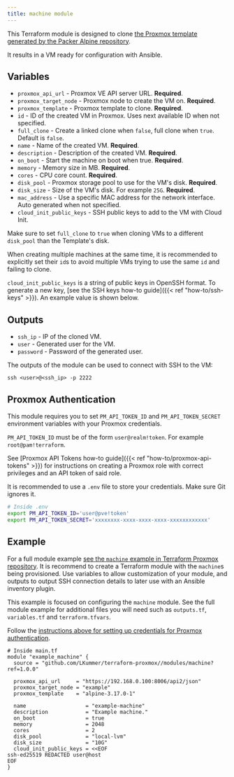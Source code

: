 ```yaml
---
title: machine module
---
```


This Terraform module is designed to clone
[the Proxmox template generated by the Packer Alpine repository](https://github.com/LKummer/packer-alpine).

It results in a VM ready for configuration with Ansible.

## Variables

* `proxmox_api_url` - Proxmox VE API server URL. **Required**.
* `proxmox_target_node` - Proxmox node to create the VM on. **Required**.
* `proxmox_template` - Proxmox template to clone. **Required**.
* `id` - ID of the created VM in Proxmox. Uses next available ID when not specified.
* `full_clone` - Create a linked clone when `false`, full clone when `true`. Default is `false`.
* `name` - Name of the created VM. **Required**.
* `description` - Description of the created VM. **Required**.
* `on_boot` - Start the machine on boot when true. **Required**.
* `memory` - Memory size in MB. **Required**.
* `cores` - CPU core count. **Required**.
* `disk_pool` - Proxmox storage pool to use for the VM's disk. **Required**.
* `disk_size` - Size of the VM's disk. For example `25G`. **Required**.
* `mac_address` - Use a specific MAC address for the network interface. Auto generated when not specified.
* `cloud_init_public_keys` - SSH public keys to add to the VM with Cloud Init.

Make sure to set `full_clone` to `true` when cloning VMs to a different `disk_pool` than the Template's disk.

When creating multiple machines at the same time, it is recommended to explicitly set their `id`s to avoid multiple VMs trying to use the same `id` and failing to clone.

`cloud_init_public_keys` is a string of public keys in OpenSSH format.
To generate a new key, [see the SSH keys how-to guide]({{< ref "how-to/ssh-keys" >}}).
An example value is shown below.

## Outputs

* `ssh_ip` - IP of the cloned VM.
* `user` - Generated user for the VM.
* `password` - Password of the generated user.

The outputs of the module can be used to connect with SSH to the VM:

```
ssh <user>@<ssh_ip> -p 2222
```

## Proxmox Authentication

This module requires you to set `PM_API_TOKEN_ID` and `PM_API_TOKEN_SECRET` environment variables with your Proxmox credentials.

`PM_API_TOKEN_ID` must be of the form `user@realm!token`. For example `root@pam!terraform`.

See [Proxmox API Tokens how-to guide]({{< ref "how-to/proxmox-api-tokens" >}}) for instructions on creating a Proxmox role with correct privileges and an API token of said role.

It is recommended to use a `.env` file to store your credentials. Make sure Git ignores it.

```bash
# Inside .env
export PM_API_TOKEN_ID='user@pve!token'
export PM_API_TOKEN_SECRET='xxxxxxxx-xxxx-xxxx-xxxx-xxxxxxxxxxxx'
```

## Example

For a full module example [see the `machine` example in Terraform Proxmox repository](https://github.com/LKummer/terraform-proxmox/tree/main/examples/machine).
It is recommend to create a Terraform module with the `machine`s being provisioned.
Use variables to allow customization of your module, and outputs to output SSH connection details to later use with an Ansible inventory plugin.

This example is focused on configuring the `machine` module.
See the full module example for additional files you will need such as `outputs.tf`, `variables.tf` and `terraform.tfvars`.

Follow the [instructions above for setting up credentials for Proxmox authentication](#proxmox-authentication).

```hcl
# Inside main.tf
module "example_machine" {
  source = "github.com/LKummer/terraform-proxmox//modules/machine?ref=1.0.0"

  proxmox_api_url     = "https://192.168.0.100:8006/api2/json"
  proxmox_target_node = "example"
  proxmox_template    = "alpine-3.17.0-1"

  name                   = "example-machine"
  description            = "Example machine."
  on_boot                = true
  memory                 = 2048
  cores                  = 2
  disk_pool              = "local-lvm"
  disk_size              = "10G"
  cloud_init_public_keys = <<EOF
ssh-ed25519 REDACTED user@host
EOF
}
```
